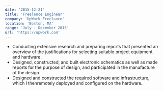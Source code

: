 ```yaml
---
date: '2015-12-21'
title: 'Freelance Engineer'
company: 'UpWork Freelance'
location: 'Boston, MA'
range: 'July - December 2015'
url: 'https://upwork.com'
---
```


- Conducting extensive research and preparing reports that presented an overview of the justifications for selecting suitable project equipment and hardware.
- Designed, constructed, and built electronic schematics as well as made reports for the purpose of design, and participated in the manufacture of the design.
- Designed and constructed the required software and infrastructure, which I thenremotely deployed and configured on the hardware.